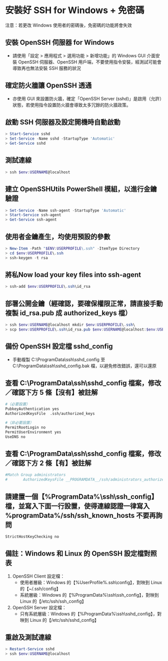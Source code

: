 # 安裝好 SSH for Windows + 免密碼
 注意：若更改 Windows 使用者的密碼後，免密碼的功能將會失效

## 安裝 OpenSSH 伺服器 for Windows
- 請使用「設定 > 應用程式 > 選用功能 > 新增功能」的 Windows GUI 介面安裝 OpenSSH 伺服器、OpenSSH 用戶端，不要使用指令安裝，經測試可能會導致再也無法安裝 SSH 服務的狀況

## 確定防火牆讓 OpenSSH 透通
- 亦使用 GUI 來設置防火牆，確定「OpenSSH Server (sshd)」是啟用（允許）狀態，若使用指令設置防火牆會導致太多冗餘的防火牆政策。

## 啟動 SSH 伺服器及設定開機時自動啟動
```powershell
> Start-Service sshd
> Set-Service -Name sshd -StartupType 'Automatic'
> Get-Service sshd
```

## 測試連線
```powershell
> ssh $env:USERNAME@localhost
```

## 建立 OpenSSHUtils PowerShell 模組，以進行金鑰驗證
```powershell
> Set-Service -Name ssh-agent -StartupType 'Automatic'
> Start-Service ssh-agent
> Get-Service ssh-agent
```

## 使用者金鑰產生，均使用預設的參數
```powershell
> New-Item -Path "$ENV:USERPROFILE\.ssh" -ItemType Directory
> cd $env:USERPROFILE\.ssh
> ssh-keygen -t rsa
```

## 將私Now load your key files into ssh-agent
```powershell
> ssh-add $env:USERPROFILE\.ssh\id_rsa
```

## 部署公開金鑰（經確認，要確保權限正常，請直接手動複製 id_rsa.pub 成 authorized_keys 檔）
```powershell
> ssh $env:USERNAME@localhost mkdir $env:USERPROFILE\.ssh\
> scp $env:USERPROFILE\.ssh\id_rsa.pub $env:USERNAME@localhost:$env:USERPROFILE\.ssh\authorized_keys
```
## 備份 OpenSSH 設定檔 sshd_config
- 手動複製 C:\ProgramData\ssh\sshd_config 至 C:\ProgramData\ssh\sshd_config.bak 檔，以避免修改錯誤，還可以還原

## 查看 C:\ProgramData\ssh\sshd_config 檔案，修改／確認下方 5 條【沒有】被註解
```bash
#（必要設置）
PubkeyAuthentication yes
AuthorizedKeysFile	.ssh/authorized_keys

#（非必要設置）
PermitRootLogin no
PermitUserEnvironment yes
UseDNS no
```

## 查看 C:\ProgramData\ssh\sshd_config 檔案，修改／確認下方 2 條【有】被註解
```bash
#Match Group administrators
#       AuthorizedKeysFile __PROGRAMDATA__/ssh/administrators_authorized_keys
```

## 請建置一個【%ProgramData%\ssh\ssh_config】檔，並寫入下面一行設置，使得連線認證一律寫入 %programData%/ssh/ssh_known_hosts 不要再詢問
```bash
StrictHostKeyChecking no
```

## 備註：Windows 和 Linux 的 OpenSSH 設定檔對照表
1. OpenSSH Client 設定檔：
    - 使用者層級：Windows 的【%UserProfile%\.ssh\config】，對映到 Linux 的【~/.ssh/config】
    - 系統層級：Windows 的【%ProgramData%\ssh\ssh_config】，對映到 Linux 的【/etc/ssh/ssh_config】
2. OpenSSH Server 設定檔：
    - 只有系統層級：Windows 的【%ProgramData%\ssh\sshd_config】，對映到 Linux 的【/etc/ssh/sshd_config】

## 重啟及測試連線
```powershell
> Restart-Service sshd
> ssh $env:USERNAME@localhost
```